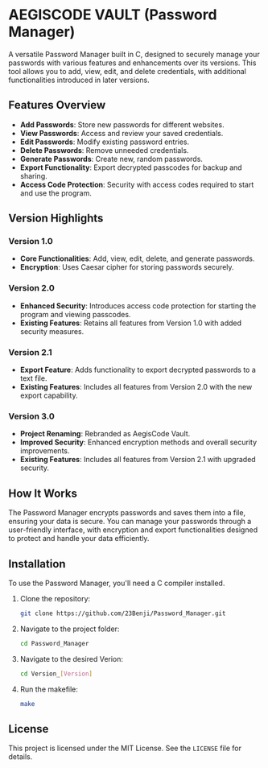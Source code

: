 # AEGISCODE VAULT (Password Manager)

A versatile Password Manager built in C, designed to securely manage your passwords with various features and enhancements over its versions. This tool allows you to add, view, edit, and delete credentials, with additional functionalities introduced in later versions.

## Features Overview
- **Add Passwords**: Store new passwords for different websites.
- **View Passwords**: Access and review your saved credentials.
- **Edit Passwords**: Modify existing password entries.
- **Delete Passwords**: Remove unneeded credentials.
- **Generate Passwords**: Create new, random passwords.
- **Export Functionality**: Export decrypted passcodes for backup and sharing.
- **Access Code Protection**: Security with access codes required to start and use the program.

## Version Highlights

### Version 1.0
- **Core Functionalities**: Add, view, edit, delete, and generate passwords.
- **Encryption**: Uses Caesar cipher for storing passwords securely.

### Version 2.0
- **Enhanced Security**: Introduces access code protection for starting the program and viewing passcodes.
- **Existing Features**: Retains all features from Version 1.0 with added security measures.

### Version 2.1
- **Export Feature**: Adds functionality to export decrypted passwords to a text file.
- **Existing Features**: Includes all features from Version 2.0 with the new export capability.

### Version 3.0
- **Project Renaming**: Rebranded as AegisCode Vault.
- **Improved Security**: Enhanced encryption methods and overall security improvements.
- **Existing Features**: Includes all features from Version 2.1 with upgraded security.

## How It Works
The Password Manager encrypts passwords and saves them into a file, ensuring your data is secure. You can manage your passwords through a user-friendly interface, with encryption and export functionalities designed to protect and handle your data efficiently.

## Installation
To use the Password Manager, you'll need a C compiler installed.

1. Clone the repository:
    ```bash
    git clone https://github.com/23Benji/Password_Manager.git
    ```
2. Navigate to the project folder:
    ```bash
    cd Password_Manager
    ```
3. Navigate to the desired Verion:
    ```bash
    cd Version_[Version]
    ```
4. Run the makefile:
    ```bash
    make
    ```
    
## License
This project is licensed under the MIT License. See the `LICENSE` file for details.
